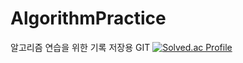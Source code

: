 # AlgorithmPractice

알고리즘 연습을 위한 기록 저장용 GIT
[![Solved.ac Profile](http://mazassumnida.wtf/api/v2/generate_badge?boj=sikk806)](https://solved.ac/sikk806/)
